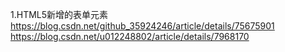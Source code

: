 1.HTML5新增的表单元素
https://blog.csdn.net/github_35924246/article/details/75675901
https://blog.csdn.net/u012248802/article/details/7968170
